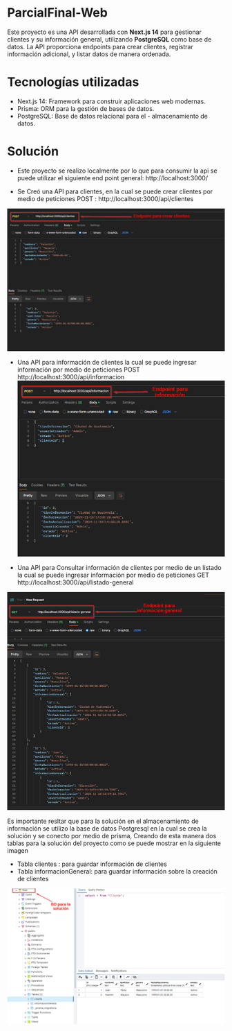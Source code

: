 # ParcialFinal-Web

Este proyecto es una API desarrollada con **Next.js 14** para gestionar clientes y su información general, utilizando **PostgreSQL** como base de datos. La API proporciona endpoints para crear clientes, registrar información adicional, y listar datos de manera ordenada.

# Tecnologías utilizadas

- Next.js 14: Framework para construir aplicaciones web modernas.
- Prisma: ORM para la gestión de bases de datos.
- PostgreSQL: Base de datos relacional para el - almacenamiento de datos.

# Solución

- Este proyecto  se realizo localmente por lo que para consumir la api se puede utilizar el siguiente end point general: http://localhost:3000/

- Se Creó una API para clientes, en la cual se puede crear clientes por medio de peticiones POST : http://localhost:3000/api/clientes

![Agregar Tarea](recursos/endpointclientes.png)

- Una API para información  de clientes la cual se puede ingresar información por medio de peticiones POST  http://localhost:3000/api/informacion
![Agregar Tarea](recursos/endpointinformacion.png)

- Una API para Consultar información  de clientes por medio de un listado la cual se puede ingresar información por medio de peticiones GET  http://localhost:3000/api/listado-general

![Agregar Tarea](recursos/endpointinformaciongeneral.png)


Es importante resltar que para la solución en el almacenamiento de información se utilizo la base de datos Postgresql en la cual se crea la solución  y se conecto por medio de prisma, Creando de esta manera dos tablas para la solución del proyecto como se puede mostrar en la siguiente imagen 

- Tabla clientes : para guardar información de clientes
- Tabla informacionGeneral: para guardar información sobre la creación de clientes

![Agregar Tarea](recursos/bd1.png)

